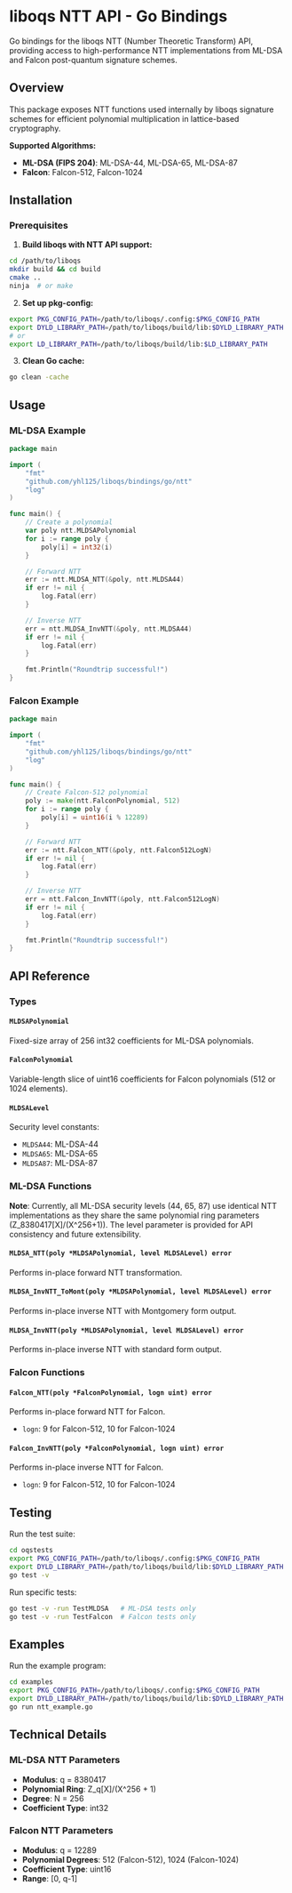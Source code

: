 # liboqs NTT API - Go Bindings

Go bindings for the liboqs NTT (Number Theoretic Transform) API, providing access to high-performance NTT implementations from ML-DSA and Falcon post-quantum signature schemes.

## Overview

This package exposes NTT functions used internally by liboqs signature schemes for efficient polynomial multiplication in lattice-based cryptography.

**Supported Algorithms:**
- **ML-DSA (FIPS 204)**: ML-DSA-44, ML-DSA-65, ML-DSA-87
- **Falcon**: Falcon-512, Falcon-1024

## Installation

### Prerequisites

1. **Build liboqs with NTT API support:**
```bash
cd /path/to/liboqs
mkdir build && cd build
cmake ..
ninja  # or make
```

2. **Set up pkg-config:**
```bash
export PKG_CONFIG_PATH=/path/to/liboqs/.config:$PKG_CONFIG_PATH
export DYLD_LIBRARY_PATH=/path/to/liboqs/build/lib:$DYLD_LIBRARY_PATH  # macOS
# or
export LD_LIBRARY_PATH=/path/to/liboqs/build/lib:$LD_LIBRARY_PATH      # Linux
```

3. **Clean Go cache:**
```bash
go clean -cache
```

## Usage

### ML-DSA Example

```go
package main

import (
    "fmt"
    "github.com/yhl125/liboqs/bindings/go/ntt"
    "log"
)

func main() {
    // Create a polynomial
    var poly ntt.MLDSAPolynomial
    for i := range poly {
        poly[i] = int32(i)
    }

    // Forward NTT
    err := ntt.MLDSA_NTT(&poly, ntt.MLDSA44)
    if err != nil {
        log.Fatal(err)
    }

    // Inverse NTT
    err = ntt.MLDSA_InvNTT(&poly, ntt.MLDSA44)
    if err != nil {
        log.Fatal(err)
    }

    fmt.Println("Roundtrip successful!")
}
```

### Falcon Example

```go
package main

import (
    "fmt"
    "github.com/yhl125/liboqs/bindings/go/ntt"
    "log"
)

func main() {
    // Create Falcon-512 polynomial
    poly := make(ntt.FalconPolynomial, 512)
    for i := range poly {
        poly[i] = uint16(i % 12289)
    }

    // Forward NTT
    err := ntt.Falcon_NTT(&poly, ntt.Falcon512LogN)
    if err != nil {
        log.Fatal(err)
    }

    // Inverse NTT
    err = ntt.Falcon_InvNTT(&poly, ntt.Falcon512LogN)
    if err != nil {
        log.Fatal(err)
    }

    fmt.Println("Roundtrip successful!")
}
```

## API Reference

### Types

#### `MLDSAPolynomial`
Fixed-size array of 256 int32 coefficients for ML-DSA polynomials.

#### `FalconPolynomial`
Variable-length slice of uint16 coefficients for Falcon polynomials (512 or 1024 elements).

#### `MLDSALevel`
Security level constants:
- `MLDSA44`: ML-DSA-44
- `MLDSA65`: ML-DSA-65
- `MLDSA87`: ML-DSA-87

### ML-DSA Functions

**Note**: Currently, all ML-DSA security levels (44, 65, 87) use identical NTT implementations as they share the same polynomial ring parameters (Z_8380417[X]/(X^256+1)). The level parameter is provided for API consistency and future extensibility.

#### `MLDSA_NTT(poly *MLDSAPolynomial, level MLDSALevel) error`
Performs in-place forward NTT transformation.

#### `MLDSA_InvNTT_ToMont(poly *MLDSAPolynomial, level MLDSALevel) error`
Performs in-place inverse NTT with Montgomery form output.

#### `MLDSA_InvNTT(poly *MLDSAPolynomial, level MLDSALevel) error`
Performs in-place inverse NTT with standard form output.

### Falcon Functions

#### `Falcon_NTT(poly *FalconPolynomial, logn uint) error`
Performs in-place forward NTT for Falcon.
- `logn`: 9 for Falcon-512, 10 for Falcon-1024

#### `Falcon_InvNTT(poly *FalconPolynomial, logn uint) error`
Performs in-place inverse NTT for Falcon.
- `logn`: 9 for Falcon-512, 10 for Falcon-1024

## Testing

Run the test suite:

```bash
cd oqstests
export PKG_CONFIG_PATH=/path/to/liboqs/.config:$PKG_CONFIG_PATH
export DYLD_LIBRARY_PATH=/path/to/liboqs/build/lib:$DYLD_LIBRARY_PATH
go test -v
```

Run specific tests:
```bash
go test -v -run TestMLDSA   # ML-DSA tests only
go test -v -run TestFalcon  # Falcon tests only
```

## Examples

Run the example program:

```bash
cd examples
export PKG_CONFIG_PATH=/path/to/liboqs/.config:$PKG_CONFIG_PATH
export DYLD_LIBRARY_PATH=/path/to/liboqs/build/lib:$DYLD_LIBRARY_PATH
go run ntt_example.go
```

## Technical Details

### ML-DSA NTT Parameters
- **Modulus**: q = 8380417
- **Polynomial Ring**: Z_q[X]/(X^256 + 1)
- **Degree**: N = 256
- **Coefficient Type**: int32

### Falcon NTT Parameters
- **Modulus**: q = 12289
- **Polynomial Degrees**: 512 (Falcon-512), 1024 (Falcon-1024)
- **Coefficient Type**: uint16
- **Range**: [0, q-1]
